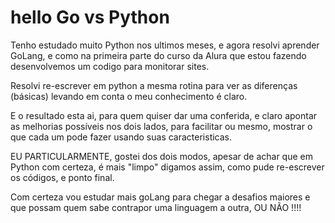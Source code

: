 # hello Go vs Python
Tenho estudado muito Python nos ultimos meses, e agora resolvi aprender GoLang, e como na primeira parte do curso da Alura que estou fazendo desenvolvemos um codigo para monitorar sites.

Resolvi re-escrever em python a mesma rotina para ver as diferenças (básicas) levando em conta o meu conhecimento é claro.

E o resultado esta ai, para quem quiser dar uma conferida, e claro apontar as melhorias possíveis nos dois lados, para facilitar ou mesmo, mostrar o que cada um pode fazer usando suas caracteristicas.

EU PARTICULARMENTE, gostei dos dois modos, apesar de achar que em Python com certeza, é mais "limpo" digamos assim, como pude re-escrever os códigos, e ponto final.

Com certeza vou estudar mais goLang para chegar a desafios maiores e que possam quem sabe contrapor uma linguagem a outra, OU NÃO !!!!
